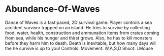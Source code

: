 # Abundance-Of-Waves

Dance of Waves is a fast paced, 2D survival game. Player controls a sea accident survivor trapped on an island. He tries to survive by collecting food, water, health, construction and ammunation items from crates coming from sea, while his hunger and thirst grows. Also, he has to kill monsters before they harm him to death. Death is inevitable, but how many days will the he survive is up to you! Controls: Movement: W,A,S,D Shoot: LMouse

